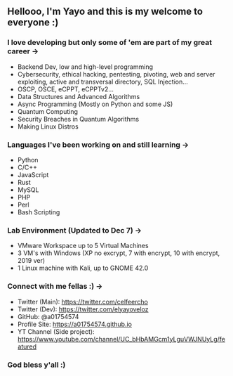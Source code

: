 ## Hellooo, I'm Yayo and this is my welcome to everyone :)

### I love developing but only some of 'em are part of my great career -> 
- Backend Dev, low and high-level programming
- Cybersecurity, ethical hacking, pentesting, pivoting, web and server exploiting, active and transversal directory, SQL Injection...
- OSCP, OSCE, eCPPT, eCPPTv2...
- Data Structures and Advanced Algorithms
- Async Programming (Mostly on Python and some JS)
- Quantum Computing
- Security Breaches in Quantum Algorithms
- Making Linux Distros

### Languages I've been working on and still learning ->
- Python
- C/C++
- JavaScript 
- Rust
- MySQL
- PHP
- Perl
- Bash Scripting

### Lab Environment (Updated to Dec 7) ->
- VMware Workspace up to 5 Virtual Machines
- 3 VM's with Windows (XP no excrypt, 7 with encrypt, 10 with encrypt, 2019 ver)
- 1 Linux machine with Kali, up to GNOME 42.0

### Connect with me fellas :) ->
- Twitter (Main): https://twitter.com/celfeercho
- Twitter (Dev): https://twitter.com/elyayoveloz
- GitHub: @a01754574
- Profile Site: https://a01754574.github.io
- YT Channel (Side project): https://www.youtube.com/channel/UC_bHbAMGcm1yLguVWJNUyLg/featured

### God bless y'all :)





